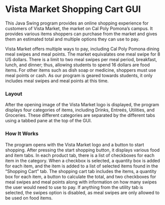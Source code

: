 # Vista Market Shopping Cart GUI

This Java Swing program provides an online shopping experience for customers of Vista Market, the market on Cal Poly Pomona’s campus. It provides various items shoppers can purchase from the market and gives them an estimated total and multiple options they can use to pay.

Vista Market offers multiple ways to pay, including Cal Poly Pomona dining meal swipes and meal points. The market equivalates one meal swipe for 8 US dollars. There is a limit to two meal swipes per meal period, breakfast, lunch, and dinner; thus, allowing students to spend 16 dollars are food items. For other items such as dish soap or medicine, shoppers must use meal points or cash. As our program is geared towards students, it only includes meal swipes and meal points at this time.

### Layout

After the opening image of the Vista Market logo is displayed, the program displays four categories of items, including Drinks, Entreés, Utilities, and Groceries. These different categories are separated by the different tabs using a tabbed pane at the top of the GUI.

### How It Works

The program opens with the Vista Market logo and a button to start shopping. After pressing the start shopping button, it displays various food and item tabs. In each product tab, there is a list of checkboxes for each item in the category. When a checkbox is selected, a quantity box is added for each item, and the item is added to a list of selected items found in the “Shopping Cart” tab. The shopping cart tab includes the items, a quantity box for each item, a button to calculate the total, and two checkboxes for meal swipes and meal points along with information on how many swipes the user would need to use to pay. If anything from the utility tab is selected, the swipes option is disabled, as meal swipes are only allowed to be used on food items.
